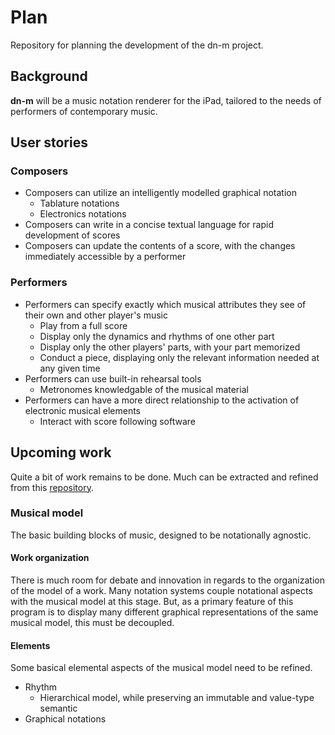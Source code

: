 # Plan
Repository for planning the development of the dn-m project.

## Background
**dn-m** will be a music notation renderer for the iPad, tailored to the needs of performers of contemporary music. 

## User stories

### Composers
- Composers can utilize an intelligently modelled graphical notation
  - Tablature notations
  - Electronics notations
- Composers can write in a concise textual language for rapid development of scores
- Composers can update the contents of a score, with the changes immediately accessible by a performer

### Performers
- Performers can specify exactly which musical attributes they see of their own and other player's music
  - Play from a full score
  - Display only the dynamics and rhythms of one other part
  - Display only the other players' parts, with your part memorized
  - Conduct a piece, displaying only the relevant information needed at any given time
- Performers can use built-in rehearsal tools
  - Metronomes knowledgable of the musical material
- Performers can have a more direct relationship to the activation of electronic musical elements
  - Interact with score following software

## Upcoming work
Quite a bit of work remains to be done. Much can be extracted and refined from this [repository](https://github.com/dn-m/Archive/tree/master/DNM-old).

### Musical model
The basic building blocks of music, designed to be notationally agnostic. 

#### Work organization
There is much room for debate and innovation in regards to the organization of the model of a work. Many notation systems couple notational aspects with the musical model at this stage. But, as a primary feature of this program is to display many different graphical representations of the same musical model, this must be decoupled.

#### Elements
Some basical elemental aspects of the musical model need to be refined.
- Rhythm
  - Hierarchical model, while preserving an immutable and value-type semantic
- Graphical notations
